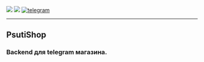 ![](https://img.shields.io/badge/version-1.0%20-brightgreen)
![](https://img.shields.io/github/license/MassonNN/masson-aiogram-template)
[![telegram](https://img.shields.io/badge/Telegram-Join-blue)](https://t.me/qzonic)

---
## PsutiShop
### Backend для telegram магазина.
